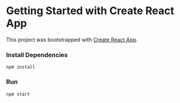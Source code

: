 # Getting Started with Create React App

This project was bootstrapped with [Create React App](https://github.com/facebook/create-react-app).

### Install Dependencies

```
npm install
```

### Run

```
npm start
```



